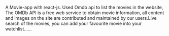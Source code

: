 A Movie-app with react-js. Used Omdb api to list the movies in the website, The OMDb API is a free web service to obtain movie information, all content and images on the site are contributed and maintained by our users.Live search of the movies, you can add your favourite movie into your watchlist...... 


